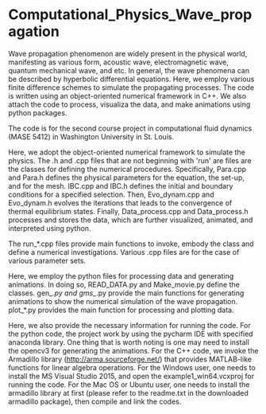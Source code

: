 # Computational_Physics_Wave_propagation
Wave propagation phenomenon are widely present in the physical world, manifesting as various form, acoustic wave, electromagnetic wave, quantum mechanical wave, and etc. In general, the wave phenomena can be described by hyperbolic differential equations. Here, we employ various finite difference schemes to simulate the propagating processes. The code is written using an object-oriented numerical framework in C++. We also attach the code to process, visualiza the data, and make animations using python packages.

The code is for the second course project in computational fluid dynamics (MASE 5412) in Washington University in St. Louis.

Here, we adopt the object-oriented numerical framework to simulate the physics. The .h and .cpp files that are not beginning with 'run' are files are the classes for defining the numerical procedures. Specifically, Para.cpp and Para.h defines the physical parameters for the equation, the set-up, and for the mesh. IBC.cpp and IBC.h defines the initial and boundary conditions for a specified selection. Then, Evo_dynam.cpp and Evo_dynam.h evolves the iterations that leads to the convergence of thermal equilibrium states. Finally, Data_process.cpp and Data_process.h processes and stores the data, which are further visualized, animated, and interpreted using python.

The run_*.cpp files provide main functions to invoke, embody the class and define a numerical investigations. Various .cpp files are for the case of various parameter sets.

Here, we employ the python files for processing data and generating animations. In doing so, READ_DATA.py and Make_movie.py define the classes. gen_*.py and gms_*.py provide the main functions for generating animations to show the numerical simulation of the wave propagation. plot_*.py provides the main function for processing and plotting data.


Here, we also provide the necessary information for running the code. 
For the python code, the project work by using the pycharm IDE with specified anaconda library. One thing that is worth noting is one may need to install the opencv3 for generating the animations.
For the C++ code, we invoke the Armadillo library (http://arma.sourceforge.net/) that provides MATLAB-like functions for linear algebra operations. For the Windows user, one needs to install the MS Visual Studio 2015, and open the example1_win64.vcxproj for running the code. For the Mac OS or Ubuntu user, one needs to install the armadillo library at first (please refer to the readme.txt in the downloaded armadillo package), then compile and link the codes.
